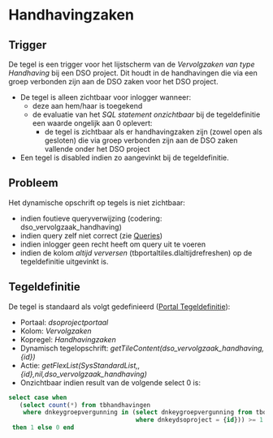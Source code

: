# Handhavingzaken

## Trigger

De tegel is een trigger voor het lijstscherm van de *Vervolgzaken van type Handhaving* bij een DSO project. Dit houdt in de handhavingen die via een groep verbonden zijn aan de DSO zaken voor het DSO project.

  * De tegel is alleen zichtbaar voor inlogger wanneer:
    * deze aan hem/haar is toegekend
    * de evaluatie van het *SQL statement onzichtbaar* bij de tegeldefinitie een waarde ongelijk aan 0 oplevert:
      * de tegel is zichtbaar als er handhavingzaken zijn (zowel open als gesloten) die via groep verbonden zijn aan de DSO zaken vallende onder het DSO project
  * Een tegel is disabled indien zo aangevinkt bij de tegeldefinitie.

## Probleem

Het dynamische opschrift op tegels is niet zichtbaar:

  * indien foutieve queryverwijzing (codering: dso_vervolgzaak_handhaving)
  * indien query zelf niet correct (zie [Queries](/instellen_inrichten/queries.md))
  * indien inlogger geen recht heeft om query uit te voeren
  * indien de kolom *altijd verversen* (tbportaltiles.dlaltijdrefreshen) op de tegeldefinitie uitgevinkt is.

## Tegeldefinitie

De tegel is standaard als volgt gedefinieerd ([Portal Tegeldefinitie](/instellen_inrichten/portaldefinitie/portal_tegel.md)):

  *  Portaal: *dsoprojectportaal*
  *  Kolom: *Vervolgzaken*
  *  Kopregel: *Handhavingzaken*
  *  Dynamisch tegelopschrift: *getTileContent(dso_vervolgzaak_handhaving,{id})*
  *  Actie: *getFlexList(SysStandardList,,{id},nil,dso_vervolgzaak_handhaving)*
  *  Onzichtbaar indien result van de volgende select 0 is:

```sql
select case when
   (select count(*) from tbhandhavingen
    where dnkeygroepvergunning in (select dnkeygroepvergunning from tbomgvergunning
                                   where dnkeydsoproject = {id})) >= 1
 then 1 else 0 end
```


